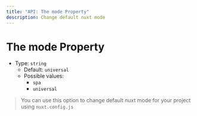 ```yaml
---
title: "API: The mode Property"
description: Change default nuxt mode
---
```


# The mode Property
- Type: `string`
  - Default: `universal`
  - Possible values:
    - `spa`
    - `universal`

> You can use this option to change default nuxt mode for your project using `nuxt.config.js`


